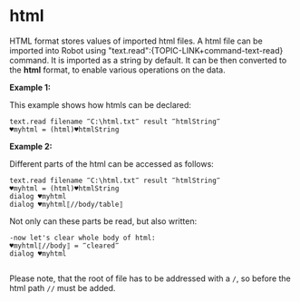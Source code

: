 # html

HTML format stores values of imported html files.
A html file can be imported into Robot using "text.read":{TOPIC-LINK+command-text-read} command. It is imported as a string by default. It can be then converted to the **html** format, to enable various operations on the data.

**Example 1:**

This example shows how htmls can be declared:

```G1ANT
text.read filename ‴C:\html.txt‴ result ‴htmlString‴
♥myhtml = (html)♥htmlString

```

**Example 2:**

Different parts of the html can be accessed as follows:

```G1ANT
text.read filename ‴C:\html.txt‴ result ‴htmlString‴
♥myhtml = (html)♥htmlString
dialog ♥myhtml
dialog ♥myhtml⟦//body/table⟧

```

Not only can these parts be read, but also written:

```G1ANT
-now let's clear whole body of html:
♥myhtml⟦//body⟧ = ‴cleared‴ 
dialog ♥myhtml


```

Please note, that the root of file has to be addressed with a `/`, so before the html path `//` must be added.

